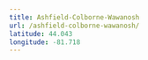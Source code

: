 ```yaml
---
title: Ashfield-Colborne-Wawanosh
url: /ashfield-colborne-wawanosh/
latitude: 44.043
longitude: -81.718
---
```

